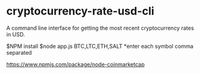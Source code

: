 # cryptocurrency-rate-usd-cli
A command line interface for getting the most recent cryptocurrency rates in USD. 

$NPM install
$node app.js BTC,LTC,ETH,SALT
*enter each symbol comma separated

https://www.npmjs.com/package/node-coinmarketcap
